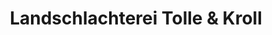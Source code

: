 ---
title: "Landschlachterei Tolle & Kroll"
url: /hildesheim/landschlachterei-tolle-und-kroll-bahnhofsplatz/
shop: Metzgerei
---